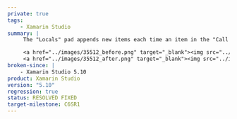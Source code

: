 ```yaml
---
private: true
tags:
    - Xamarin Studio
summary: |
     The "Locals" pad appends new items each time an item in the "Call Stack" is double-clicked.

     <a href="../images/35512_before.png" target="_blank"><img src="../images/35512_before.png" width="399" height="254" /></a>
     <a href="../images/35512_after.png" target="_blank"><img src="../images/35512_after.png" width="399" height="254" /></a>
broken-since: |
    - Xamarin Studio 5.10
product: Xamarin Studio
version: "5.10"
regression: true
status: RESOLVED FIXED
target-milestone: C6SR1
---
```

